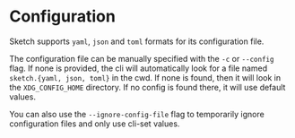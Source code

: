 # Configuration

Sketch supports `yaml`, `json` and `toml` formats for its configuration file.

The configuration file can be manually specified with the `-c` or `--config` flag. If none is provided, the cli will automatically look for a file named `sketch.{yaml, json, toml}` in the cwd. If none is found, then it will look in the `XDG_CONFIG_HOME` directory. If no config is found there, it will use default values.

You can also use the `--ignore-config-file` flag to temporarily ignore configuration files and only use cli-set values.
